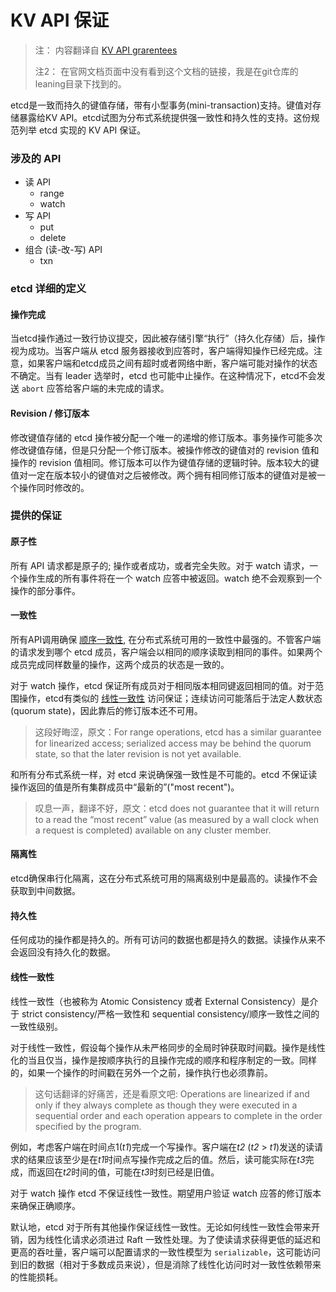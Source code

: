 # KV API 保证

> 注： 内容翻译自 [KV API grarentees](https://github.com/coreos/etcd/blob/master/Documentation/learning/api_guarantees.md)
>
> 注2： 在官网文档页面中没有看到这个文档的链接，我是在git仓库的leaning目录下找到的。

etcd是一致而持久的键值存储，带有小型事务(mini-transaction)支持。键值对存储暴露给KV API。etcd试图为分布式系统提供强一致性和持久性的支持。这份规范列举 etcd 实现的 KV API 保证。

### 涉及的 API

* 读 API
    * range
    * watch
* 写 API
    * put
    * delete
* 组合 (读-改-写) API
    * txn

### etcd 详细的定义

#### 操作完成

当etcd操作通过一致行协议提交，因此被存储引擎“执行”（持久化存储）后，操作视为成功。当客户端从 etcd 服务器接收到应答时，客户端得知操作已经完成。注意，如果客户端和etcd成员之间有超时或者网络中断，客户端可能对操作的状态不确定。当有 leader 选举时，etcd 也可能中止操作。在这种情况下，etcd不会发送 `abort` 应答给客户端的未完成的请求。

#### Revision / 修订版本

修改键值存储的 etcd 操作被分配一个唯一的递增的修订版本。事务操作可能多次修改键值存储，但是只分配一个修订版本。被操作修改的键值对的 revision 值和操作的 revision 值相同。修订版本可以作为键值存储的逻辑时钟。版本较大的键值对一定在版本较小的键值对之后被修改。两个拥有相同修订版本的键值对是被一个操作同时修改的。

### 提供的保证

#### 原子性

所有 API 请求都是原子的; 操作或者成功，或者完全失败。对于 watch 请求，一个操作生成的所有事件将在一个 watch 应答中被返回。watch 绝不会观察到一个操作的部分事件。

#### 一致性

所有API调用确保 [顺序一致性](https://en.wikipedia.org/wiki/Consistency_model#Sequential_consistency), 在分布式系统可用的一致性中最强的。不管客户端的请求发到哪个 etcd 成员，客户端会以相同的顺序读取到相同的事件。如果两个成员完成同样数量的操作，这两个成员的状态是一致的。

对于 watch 操作，etcd 保证所有成员对于相同版本相同键返回相同的值。对于范围操作，etcd有类似的 [线性一致性](#线性一致性) 访问保证；连续访问可能落后于法定人数状态(quorum state)，因此靠后的修订版本还不可用。

> 这段好晦涩，原文：For range operations, etcd has a similar guarantee for linearized access; serialized access may be behind the quorum state, so that the later revision is not yet available.

和所有分布式系统一样，对 etcd 来说确保强一致性是不可能的。etcd 不保证读操作返回的值是所有集群成员中“最新的”("most recent")。

> 叹息一声，翻译不好，原文：etcd does not guarantee that it will return to a read the “most recent” value (as measured by a wall clock when a request is completed) available on any cluster member.

#### 隔离性

etcd确保串行化隔离，这在分布式系统可用的隔离级别中是最高的。读操作不会获取到中间数据。

#### 持久性

任何成功的操作都是持久的。所有可访问的数据也都是持久的数据。读操作从来不会返回没有持久化的数据。

#### 线性一致性

线性一致性（也被称为 Atomic Consistency 或者 External Consistency）是介于 strict consistency/严格一致性和 sequential consistency/顺序一致性之间的一致性级别。

对于线性一致性，假设每个操作从未严格同步的全局时钟获取时间戳。操作是线性化的当且仅当，操作是按顺序执行的且操作完成的顺序和程序制定的一致。同样的，如果一个操作的时间戳在另外一个之前，操作执行也必须靠前。

> 这句话翻译的好痛苦，还是看原文吧: Operations are linearized if and only if they always complete as though they were executed in a sequential order and each operation appears to complete in the order specified by the program.

例如，考虑客户端在时间点1(*t1*)完成一个写操作。客户端在*t2* (*t2* > *t1*)发送的读请求的结果应该至少是在*t1*时间点写操作完成之后的值。然后，读可能实际在*t3*完成，而返回在*t2*时间的值，可能在*t3*时刻已经是旧值。

对于 watch 操作 etcd 不保证线性一致性。期望用户验证 watch 应答的修订版本来确保正确顺序。

默认地，etcd 对于所有其他操作保证线性一致性。无论如何线性一致性会带来开销，因为线性化请求必须进过 Raft 一致性处理。为了使读请求获得更低的延迟和更高的吞吐量，客户端可以配置请求的一致性模型为 `serializable`，这可能访问到旧的数据（相对于多数成员来说），但是消除了线性化访问时对一致性依赖带来的性能损耗。

